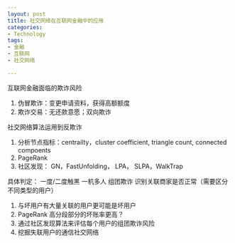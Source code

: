 ```yaml
---
layout: post
title: 社交网络在互联网金融中的应用
categories: 
- Technology
tags:
- 金融
- 互联网
- 社交网络

---
```



互联网金融面临的欺诈风险
1. 伪冒欺诈：变更申请资料，获得高额额度
2. 欺诈交易：无还款意愿；双向欺诈  


  
 <!--more-->

社交网络算法运用到反欺诈
1. 分析节点指标：centrailty，cluster coefficient, triangle count, connected compoents
2. PageRank
3. 社区发现： GN，FastUnfolding， LPA， SLPA，WalkTrap


具体判定：
一度/二度触黑
一机多人
组团欺诈
识别关联商家是否正常（需要区分不同类型的用户）

1. 与坏用户有大量关联的用户更可能是坏用户
2. PageRank 高分段部分的坏账率更高？
3. 通过社区发现算法来评估每个用户的组团欺诈风险
4. 挖掘失联用户的通信社交网络


